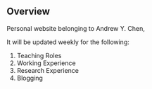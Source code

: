 ## Overview
Personal website belonging to Andrew Y. Chen, 

It will be updated weekly for the following:
1. Teaching Roles
2. Working Experience
3. Research Experience
4. Blogging


